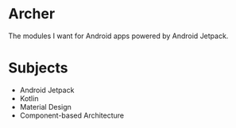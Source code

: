 # Archer

The modules I want for Android apps powered by Android Jetpack.

# Subjects

- Android Jetpack
- Kotlin
- Material Design
- Component-based Architecture